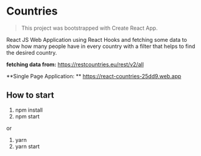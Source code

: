 # Countries

> This project was bootstrapped with Create React App.

React JS Web Application using React Hooks and fetching some data to show how many people have in every country with a filter that helps to find the desired country.

**fetching data from:** https://restcountries.eu/rest/v2/all

**Single Page Application: ** https://react-countries-25dd9.web.app

## How to start

1. npm install
2. npm start

or

1. yarn
2. yarn start
